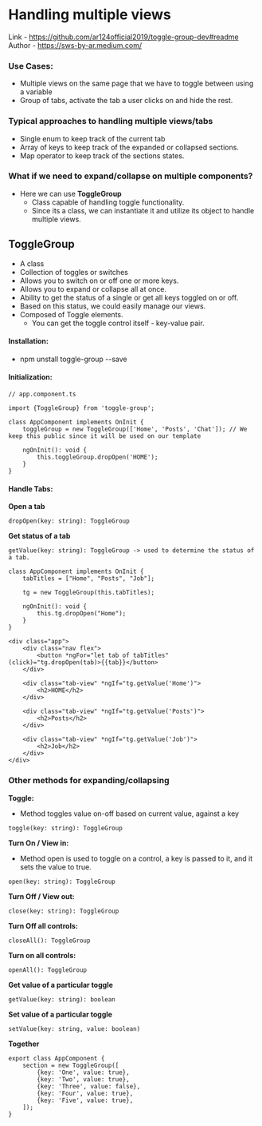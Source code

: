 # Handling multiple views
Link - https://github.com/ar124official2019/toggle-group-dev#readme
Author - https://sws-by-ar.medium.com/

### Use Cases:
* Multiple views on the same page that we have to toggle between using a variable
* Group of tabs, activate the tab a user clicks on and hide the rest.

### Typical approaches to handling multiple views/tabs
* Single enum to keep track of the current tab
* Array of keys to keep track of the expanded or collapsed sections.
* Map operator to keep track of the sections states.

### What if we need to expand/collapse on multiple components?
* Here we can use **ToggleGroup**
    * Class capable of handling toggle functionality.
    * Since its a class, we can instantiate it and utilize its object to handle multiple views.

## ToggleGroup
* A class
* Collection of toggles or switches
* Allows you to switch on or off one or more keys.
* Allows you to expand or collapse all at once.
* Ability to get the status of a single or get all keys toggled on or off.
* Based on this status, we could easily manage our views.
* Composed of Toggle elements.
    * You can get the toggle control itself - key-value pair.

#### Installation:
* npm unstall toggle-group --save

#### Initialization:
```
// app.component.ts

import {ToggleGroup} from 'toggle-group';

class AppComponent implements OnInit {
    toggleGroup = new ToggleGroup(['Home', 'Posts', 'Chat']); // We keep this public since it will be used on our template

    ngOnInit(): void {
        this.toggleGroup.dropOpen('HOME');
    }
}

```

#### Handle Tabs:
**Open a tab**
```
dropOpen(key: string): ToggleGroup
```

**Get status of a tab**
```
getValue(key: string): ToggleGroup -> used to determine the status of a tab.
```

```
class AppComponent implements OnInit {
    tabTitles = ["Home", "Posts", "Job"];

    tg = new ToggleGroup(this.tabTitles);

    ngOnInit(): void {
        this.tg.dropOpen("Home");
    }
}

```

```
<div class="app">
    <div class="nav flex">
        <button *ngFor="let tab of tabTitles" (click)="tg.dropOpen(tab)>{{tab}}</button>
    </div>

    <div class="tab-view" *ngIf="tg.getValue('Home')">
        <h2>HOME</h2>
    </div>

    <div class="tab-view" *ngIf="tg.getValue('Posts')">
        <h2>Posts</h2>
    </div>

    <div class="tab-view" *ngIf="tg.getValue('Job')">
        <h2>Job</h2>
    </div>
</div>
```

### Other methods for expanding/collapsing
**Toggle:**
* Method toggles value on-off based on current value, against a key
```
toggle(key: string): ToggleGroup
```

**Turn On / View in:**
* Method open is used to toggle on a control, a key is passed to it, and it sets the value to true.
```
open(key: string): ToggleGroup
```

**Turn Off / View out:**
```
close(key: string): ToggleGroup
```

**Turn Off all controls:**
```
closeAll(): ToggleGroup
```

**Turn on all controls:**
```
openAll(): ToggleGroup
```

**Get value of a particular toggle**
```
getValue(key: string): boolean
```

**Set value of a particular toggle**
```
setValue(key: string, value: boolean)
```

**Together**
```
export class AppComponent {
    section = new ToggleGroup([
        {key: 'One', value: true},
        {key: 'Two', value: true},
        {key: 'Three', value: false},
        {key: 'Four', value: true},
        {key: 'Five', value: true},
    ]);
}
```


